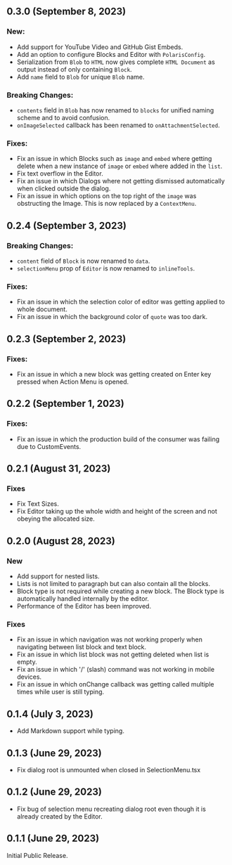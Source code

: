 ## 0.3.0 (September 8, 2023)

### New:

- Add support for YouTube Video and GitHub Gist Embeds.
- Add an option to configure Blocks and Editor with `PolarisConfig`.
- Serialization from `Blob` to `HTML` now gives complete `HTML Document` as output instead of only containing `Block`.
- Add `name` field to `Blob` for unique `Blob` name.

### Breaking Changes:

- `contents` field in `Blob` has now renamed to `blocks` for unified naming scheme and to avoid confusion.
- `onImageSelected` callback has been renamed to `onAttachmentSelected`.

### Fixes:

- Fix an issue in which Blocks such as `image` and `embed` where getting delete when a new instance of `image`
  or `embed` where added in the `list`.
- Fix text overflow in the Editor.
- Fix an issue in which Dialogs where not getting dismissed automatically when clicked outside the dialog.
- Fix an issue in which options on the top right of the `image` was obstructing the Image. This is now replaced by
  a `ContextMenu`.

## 0.2.4 (September 3, 2023)

### Breaking Changes:

- `content` field of `Block` is now renamed to `data`.
- `selectionMenu` prop of `Editor` is now renamed to `inlineTools`.

### Fixes:

- Fix an issue in which the selection color of editor was getting applied to whole document.
- Fix an issue in which the background color of `quote` was too dark.

## 0.2.3 (September 2, 2023)

### Fixes:

- Fix an issue in which a new block was getting created on Enter key pressed when Action Menu is opened.

## 0.2.2 (September 1, 2023)

### Fixes:

- Fix an issue in which the production build of the consumer was failing due to CustomEvents.

## 0.2.1 (August 31, 2023)

### Fixes

- Fix Text Sizes.
- Fix Editor taking up the whole width and height of the screen and not obeying the allocated size.

## 0.2.0 (August 28, 2023)

### New

- Add support for nested lists.
- Lists is not limited to paragraph but can also contain all the blocks.
- Block type is not required while creating a new block. The Block type is automatically handled internally by the
  editor.
- Performance of the Editor has been improved.

### Fixes

- Fix an issue in which navigation was not working properly when navigating between list block and text block.
- Fix an issue in which list block was not getting deleted when list is empty.
- Fix an issue in which '/' (slash) command was not working in mobile devices.
- Fix an issue in which onChange callback was getting called multiple times while user is still typing.

## 0.1.4 (July 3, 2023)

- Add Markdown support while typing.

## 0.1.3 (June 29, 2023)

- Fix dialog root is unmounted when closed in SelectionMenu.tsx

## 0.1.2 (June 29, 2023)

- Fix bug of selection menu recreating dialog root even though it is already created by the Editor.

## 0.1.1 (June 29, 2023)

Initial Public Release.
